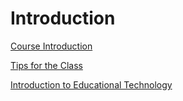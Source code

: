 # Introduction

[Course Introduction](./Introduction_CourseIntro.md)

[Tips for the Class](./Introduction_Tips.md)

[Introduction to Educational Technology](./Introduction_IntroEdTech.md)

